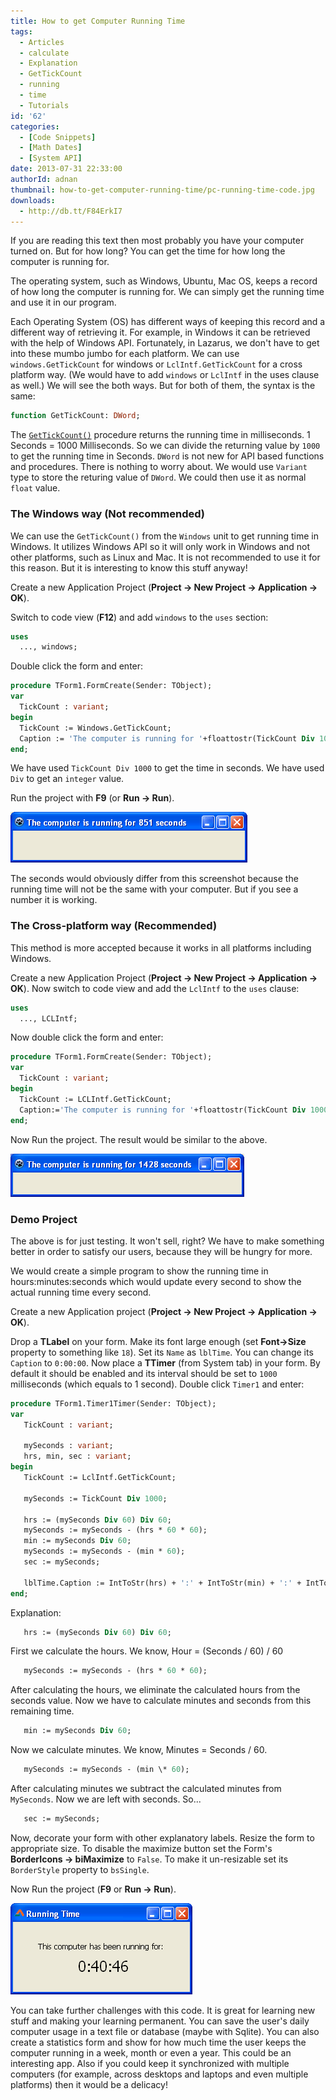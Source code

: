 ```yaml
---
title: How to get Computer Running Time
tags:
  - Articles
  - calculate
  - Explanation
  - GetTickCount
  - running
  - time
  - Tutorials
id: '62'
categories:
  - [Code Snippets]
  - [Math Dates]
  - [System API]
date: 2013-07-31 22:33:00
authorId: adnan
thumbnail: how-to-get-computer-running-time/pc-running-time-code.jpg
downloads:
  - http://db.tt/F84ErkI7
---
```


If you are reading this text then most probably you have your computer turned on. But for how long? You can get the time for how long the computer is running for.
<!-- more -->


The operating system, such as Windows, Ubuntu, Mac OS, keeps a record of how long the computer is running for. We can simply get the running time and use it in our program.

Each Operating System (OS) has different ways of keeping this record and a different way of retrieving it. For example, in Windows it can be retrieved with the help of Windows API. Fortunately, in Lazarus, we don't have to get into these mumbo jumbo for each platform. We can use `windows.GetTickCount` for windows or `LclIntf.GetTickCount` for a cross platform way. (We would have to add `windows` or `LclIntf` in the uses clause as well.) We will see the both ways. But for both of them, the syntax is the same:

```pascal
function GetTickCount: DWord;
```

The [`GetTickCount()`](http://lazarus-ccr.sourceforge.net/docs/lcl/lclintf/gettickcount.html) procedure returns the running time in milliseconds. 1 Seconds = 1000 Milliseconds. So we can divide the returning value by `1000` to get the running time in Seconds. `DWord` is not new for API based functions and procedures. There is nothing to worry about. We would use `Variant` type to store the returing value of `DWord`. We could then use it as normal `float` value.


### The Windows way (Not recommended)

We can use the `GetTickCount()` from the `Windows` unit to get running time in Windows. It utilizes Windows API so it will only work in Windows and not other platforms, such as Linux and Mac. It is not recommended to use it for this reason. But it is interesting to know this stuff anyway!

Create a new Application Project (**Project -> New Project -> Application -> OK**).

Switch to code view (**F12**) and add `windows` to the `uses` section:

```pascal
uses
  ..., windows;
```

Double click the form and enter:

```pascal
procedure TForm1.FormCreate(Sender: TObject);
var
  TickCount : variant;
begin
  TickCount := Windows.GetTickCount;
  Caption := 'The computer is running for '+floattostr(TickCount Div 1000)+' seconds';
end;
```

We have used `TickCount Div 1000` to get the time in seconds. We have used `Div` to get an `integer` value.

Run the project with **F9** (or **Run -> Run**).


![](how-to-get-computer-running-time/pc-running-time-lazarus.gif)


The seconds would obviously differ from this screenshot because the running time will not be the same with your computer. But if you see a number it is working.


### The Cross-platform way (Recommended)

This method is more accepted because it works in all platforms including Windows.

Create a new Application Project (**Project -> New Project -> Application -> OK**). Now switch to code view and add the `LclIntf` to the `uses` clause:

```pascal
uses
  ..., LCLIntf;
```

Now double click the form and enter:

```pascal
procedure TForm1.FormCreate(Sender: TObject);
var
  TickCount : variant;
begin
  TickCount := LCLIntf.GetTickCount;
  Caption:='The computer is running for '+floattostr(TickCount Div 1000)+' seconds';
end;
```

Now Run the project. The result would be similar to the above.


![](how-to-get-computer-running-time/pc-running-time-lazarus2.gif)



### Demo Project

The above is for just testing. It won't sell, right? We have to make something better in order to satisfy our users, because they will be hungry for more.

We would create a simple program to show the running time in hours:minutes:seconds which would update every second to show the actual running time every second.

Create a new Application project (**Project -> New Project -> Application -> OK**).

Drop a **TLabel** on your form. Make its font large enough (set **Font->Size** property to something like `18`). Set its `Name` as `lblTime`. You can change its `Caption` to `0:00:00`. Now place a **TTimer** (from System tab) in your form. By default it should be enabled and its interval should be set to `1000` milliseconds (which equals to 1 second). Double click `Timer1` and enter:

```pascal
procedure TForm1.Timer1Timer(Sender: TObject);
var
   TickCount : variant;

   mySeconds : variant;
   hrs, min, sec : variant;
begin
   TickCount := LclIntf.GetTickCount;

   mySeconds := TickCount Div 1000;

   hrs := (mySeconds Div 60) Div 60;
   mySeconds := mySeconds - (hrs * 60 * 60);
   min := mySeconds Div 60;
   mySeconds := mySeconds - (min * 60);
   sec := mySeconds;

   lblTime.Caption := IntToStr(hrs) + ':' + IntToStr(min) + ':' + IntToStr(sec);
end;
```

Explanation:

```pascal
   hrs := (mySeconds Div 60) Div 60;
```

First we calculate the hours. We know, Hour = (Seconds / 60) / 60

```pascal
   mySeconds := mySeconds - (hrs * 60 * 60);
```

After calculating the hours, we eliminate the calculated hours from the seconds value. Now we have to calculate minutes and seconds from this remaining time.

```pascal
   min := mySeconds Div 60;
```

Now we calculate minutes. We know, Minutes = Seconds / 60.

```pascal
   mySeconds := mySeconds - (min \* 60);
```

After calculating minutes we subtract the calculated minutes from `MySeconds`. Now we are left with seconds. So...

```pascal
   sec := mySeconds;
```

Now, decorate your form with other explanatory labels. Resize the form to appropriate size. To disable the maximize button set the Form's **BorderIcons -> biMaximize** to `False`. To make it un-resizable set its `BorderStyle` property to `bsSingle`.

Now Run the project (**F9** or **Run -> Run**).


![](how-to-get-computer-running-time/running-time-sample-lazarus.gif)


You can take further challenges with this code. It is great for learning new stuff and making your learning permanent. You can save the user's daily computer usage in a text file or database (maybe with Sqlite). You can also create a statistics form and show for how much time the user keeps the computer running in a week, month or even a year. This could be an interesting app. Also if you could keep it synchronized with multiple computers (for example, across desktops and laptops and even multiple platforms) then it would be a delicacy!
